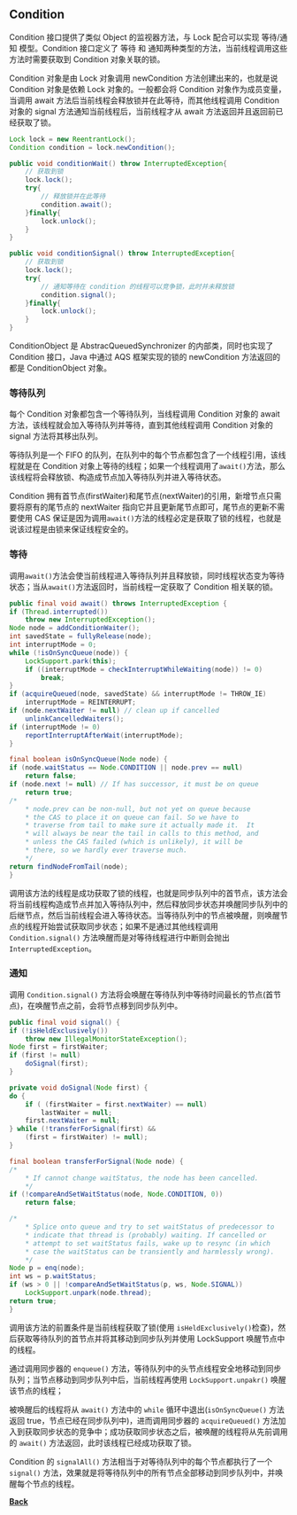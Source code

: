 ## Condition

Condition 接口提供了类似 Object 的监视器方法，与 Lock 配合可以实现 等待/通知 模型。Condition 接口定义了 等待 和 通知两种类型的方法，当前线程调用这些方法时需要获取到 Condition 对象关联的锁。


Condition 对象是由 Lock 对象调用 newCondition 方法创建出来的，也就是说 Condition 对象是依赖 Lock 对象的。一般都会将 Condition 对象作为成员变量，当调用 await 方法后当前线程会释放锁并在此等待，而其他线程调用 Condition 对象的 signal 方法通知当前线程后，当前线程才从 await 方法返回并且返回前已经获取了锁。
```java
Lock lock = new ReentrantLock();
Condition condition = lock.newCondition();

public void conditionWait() throw InterruptedException{
    // 获取到锁
    lock.lock();
    try{
        // 释放锁并在此等待
        condition.await();
    }finally{
        lock.unlock();
    }
}

public void conditionSignal() throw InterruptedException{
    // 获取到锁
    lock.lock();
    try{
        // 通知等待在 condition 的线程可以竞争锁，此时并未释放锁
        condition.signal();
    }finally{
        lock.unlock();
    }
}
```
ConditionObject 是 AbstracQueuedSynchronizer 的内部类，同时也实现了 Condition 接口，Java 中通过 AQS 框架实现的锁的 newCondition 方法返回的都是 ConditionObject 对象。

### 等待队列

每个 Condition 对象都包含一个等待队列，当线程调用 Condition 对象的 await 方法，该线程就会加入等待队列并等待，直到其他线程调用 Condition 对象的 signal 方法将其移出队列。

等待队列是一个 FIFO 的队列，在队列中的每个节点都包含了一个线程引用，该线程就是在 Condition 对象上等待的线程；如果一个线程调用了```await()```方法，那么该线程将会释放锁、构造成节点加入等待队列并进入等待状态。

Condition 拥有首节点(firstWaiter)和尾节点(nextWaiter)的引用，新增节点只需要将原有的尾节点的 nextWaiter 指向它并且更新尾节点即可，尾节点的更新不需要使用 CAS 保证是因为调用```await()```方法的线程必定是获取了锁的线程，也就是说该过程是由锁来保证线程安全的。

### 等待
调用```await()```方法会使当前线程进入等待队列并且释放锁，同时线程状态变为等待状态；当从```await()```方法返回时，当前线程一定获取了 Condition 相关联的锁。
```java
public final void await() throws InterruptedException {
if (Thread.interrupted())
    throw new InterruptedException();
Node node = addConditionWaiter();
int savedState = fullyRelease(node);
int interruptMode = 0;
while (!isOnSyncQueue(node)) {
    LockSupport.park(this);
    if ((interruptMode = checkInterruptWhileWaiting(node)) != 0)
        break;
}
if (acquireQueued(node, savedState) && interruptMode != THROW_IE)
    interruptMode = REINTERRUPT;
if (node.nextWaiter != null) // clean up if cancelled
    unlinkCancelledWaiters();
if (interruptMode != 0)
    reportInterruptAfterWait(interruptMode);
}

final boolean isOnSyncQueue(Node node) {
if (node.waitStatus == Node.CONDITION || node.prev == null)
    return false;
if (node.next != null) // If has successor, it must be on queue
    return true;
/*
    * node.prev can be non-null, but not yet on queue because
    * the CAS to place it on queue can fail. So we have to
    * traverse from tail to make sure it actually made it.  It
    * will always be near the tail in calls to this method, and
    * unless the CAS failed (which is unlikely), it will be
    * there, so we hardly ever traverse much.
    */
return findNodeFromTail(node);
}
```
调用该方法的线程是成功获取了锁的线程，也就是同步队列中的首节点，该方法会将当前线程构造成节点并加入等待队列中，然后释放同步状态并唤醒同步队列中的后继节点，然后当前线程会进入等待状态。当等待队列中的节点被唤醒，则唤醒节点的线程开始尝试获取同步状态；如果不是通过其他线程调用 ```Condition.signal()``` 方法唤醒而是对等待线程进行中断则会抛出 ```InterruptedException```。

### 通知
调用 ```Condition.signal()``` 方法将会唤醒在等待队列中等待时间最长的节点(首节点)，在唤醒节点之前，会将节点移到同步队列中。
```java
public final void signal() {
if (!isHeldExclusively())
    throw new IllegalMonitorStateException();
Node first = firstWaiter;
if (first != null)
    doSignal(first);
}

private void doSignal(Node first) {
do {
    if ( (firstWaiter = first.nextWaiter) == null)
        lastWaiter = null;
    first.nextWaiter = null;
} while (!transferForSignal(first) &&
    (first = firstWaiter) != null);
}

final boolean transferForSignal(Node node) {
/*
    * If cannot change waitStatus, the node has been cancelled.
    */
if (!compareAndSetWaitStatus(node, Node.CONDITION, 0))
    return false;

/*
    * Splice onto queue and try to set waitStatus of predecessor to
    * indicate that thread is (probably) waiting. If cancelled or
    * attempt to set waitStatus fails, wake up to resync (in which
    * case the waitStatus can be transiently and harmlessly wrong).
    */
Node p = enq(node);
int ws = p.waitStatus;
if (ws > 0 || !compareAndSetWaitStatus(p, ws, Node.SIGNAL))
    LockSupport.unpark(node.thread);
return true;
}
```
调用该方法的前置条件是当前线程获取了锁(使用 ```isHeldExclusively()```检查)，然后获取等待队列的首节点并将其移动到同步队列并使用 LockSupport 唤醒节点中的线程。

通过调用同步器的 ```enqueue()``` 方法，等待队列中的头节点线程安全地移动到同步队列；当节点移动到同步队列中后，当前线程再使用 ```LockSupport.unpakr()``` 唤醒该节点的线程；

被唤醒后的线程将从 ```await()``` 方法中的 ```while``` 循环中退出(```isOnSyncQueue()``` 方法返回 true，节点已经在同步队列中)，进而调用同步器的 ```acquireQueued()``` 方法加入到获取同步状态的竞争中；成功获取同步状态之后，被唤醒的线程将从先前调用的 ```await()``` 方法返回，此时该线程已经成功获取了锁。

Condition 的 ```signalAll()``` 方法相当于对等待队列中的每个节点都执行了一个 ```signal()``` 方法，效果就是将等待队列中的所有节点全部移动到同步队列中，并唤醒每个节点的线程。


**[Back](../../)**